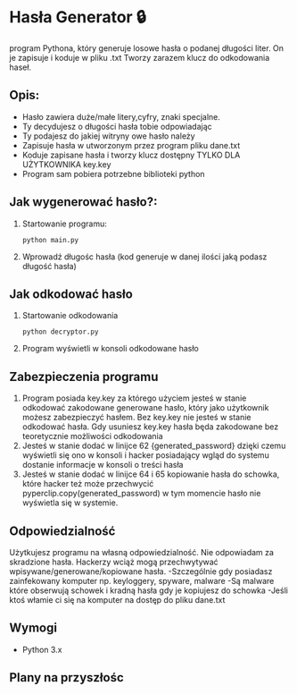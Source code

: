 # Hasła Generator 🔒

program Pythona, który generuje losowe hasła o podanej długości liter. On je zapisuje i koduje w pliku .txt
Tworzy zarazem klucz do odkodowania haseł. 

## Opis:
- Hasło zawiera duże/małe litery,cyfry, znaki specjalne.
- Ty decydujesz o  długości hasła tobie odpowiadając 
- Ty podajesz do jakiej witryny owe hasło należy
- Zapisuje hasła w utworzonym przez program pliku dane.txt 
- Koduje zapisane hasła i tworzy klucz dostępny TYLKO DLA UŻYTKOWNIKA key.key
- Program sam pobiera potrzebne biblioteki python

## Jak wygenerować hasło?:
1. Startowanie programu:
    ```
    python main.py
    ```
2. Wprowadź długośc hasła (kod generuje w danej ilości jaką podasz długość hasła)

## Jak odkodować hasło
1. Startowanie odkodowania
    ```
    python decryptor.py
    ```
2. Program wyświetli w konsoli odkodowane hasło

## Zabezpieczenia programu
1. Program posiada key.key za którego użyciem jesteś w stanie odkodować zakodowane generowane hasło, który jako użytkownik możesz zabezpieczyć hasłem. Bez key.key nie jesteś w stanie odkodować hasła. Gdy usuniesz key.key hasła będa zakodowane bez teoretycznie możliwości odkodowania
2. Jesteś w stanie dodać w linijce 62 {generated_password} dzięki czemu wyświetli się ono w konsoli i hacker posiadający wgląd do systemu dostanie informacje w konsoli o treści hasła
3. Jesteś w stanie dodać w linijce 64 i 65 kopiowanie hasła do schowka, które hacker też może przechwycić
        pyperclip.copy(generated_password)
w tym momencie hasło nie wyświetla się w systemie.
 
## Odpowiedzialność
Użytkujesz programu na własną odpowiedzialność. Nie odpowiadam za skradzione hasła. Hackerzy wciąż mogą przechwytywać wpisywane/generowane/kopiowane hasła.
-Szczególnie gdy posiadasz zainfekowany komputer np. keyloggery, spyware, malware
-Są malware które obserwują schowek i kradną hasła gdy je kopiujesz do schowka 
-Jeśli ktoś włamie ci się na komputer na dostęp do pliku dane.txt

## Wymogi
- Python 3.x

## Plany na przyszłośc
